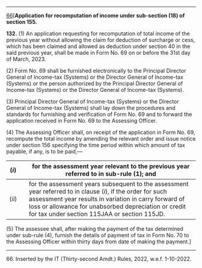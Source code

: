 ****

[66](javascript:ShowFootnote\('fn566'\);)[**Application for recomputation of income under sub-section (18) of section 155.**

**132.** (1) An application requesting for recomputation of total income of the previous year without allowing the claim for deduction of surcharge or cess, which has been claimed and allowed as deduction under section 40 in the said previous year, shall be made in Form No. 69 on or before the 31st day of March, 2023.

(2) Form No. 69 shall be furnished electronically to the Principal Director General of Income-tax (Systems) or the Director General of Income-tax (Systems) or the person authorized by the Principal Director General of Income-tax (Systems) or the Director General of Income-tax (Systems).

(3) Principal Director General of Income-tax (Systems) or the Director General of Income-tax (Systems) shall lay down the procedures and standards for furnishing and verification of Form No. 69 and to forward the application received in Form No. 69 to the Assessing Officer.

(4) The Assessing Officer shall, on receipt of the application in Form No. 69, recompute the total income by amending the relevant order and issue notice under section 156 specifying the time period within which amount of tax payable, if any, is to be paid,—

(_i_)|  | for the assessment year relevant to the previous year referred to in sub-rule (1); and  
---|---|---  
(_ii_)|  | for the assessment years subsequent to the assessment year referred to in clause (_i_), if the order for such assessment year results in variation in carry forward of loss or allowance for unabsorbed depreciation or credit for tax under section 115JAA or section 115JD.  
  
(5) The assessee shall, after making the payment of the tax determined under sub-rule (4), furnish the details of payment of tax in Form No. 70 to the Assessing Officer within thirty days from date of making the payment.]

* * *

66\. Inserted by the IT (Thirty-second Amdt.) Rules, 2022, w.e.f. 1-10-2022.